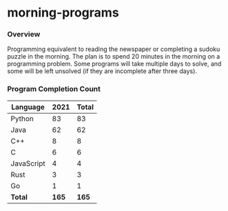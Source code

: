 # morning-programs

### Overview

Programming equivalent to reading the newspaper or completing a sudoku puzzle in the morning.  The plan is to spend 20 
minutes in the morning on a programming problem.  Some programs will take multiple days to solve, and some will be left 
unsolved (if they are incomplete after three days).

### Program Completion Count

| Language     | 2021    | Total   |
|--------------|---------|---------|
| Python       | 83      | 83      |
| Java         | 62      | 62      |
| C++          | 8       | 8       |
| C            | 6       | 6       |
| JavaScript   | 4       | 4       |
| Rust         | 3       | 3       |
| Go           | 1       | 1       |
| **Total**    | **165** | **165** |
